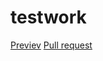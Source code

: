 # testwork
[Previev](https://github.com/tynindima/testwork)
[Pull request](https://github.com/tynindima/testwork/pulls)
